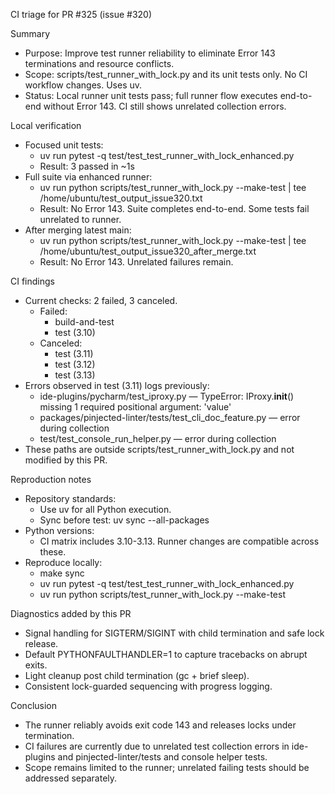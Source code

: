 CI triage for PR #325 (issue #320)

Summary
- Purpose: Improve test runner reliability to eliminate Error 143 terminations and resource conflicts.
- Scope: scripts/test_runner_with_lock.py and its unit tests only. No CI workflow changes. Uses uv.
- Status: Local runner unit tests pass; full runner flow executes end-to-end without Error 143. CI still shows unrelated collection errors.

Local verification
- Focused unit tests:
  - uv run pytest -q test/test_test_runner_with_lock_enhanced.py
  - Result: 3 passed in ~1s
- Full suite via enhanced runner:
  - uv run python scripts/test_runner_with_lock.py --make-test | tee /home/ubuntu/test_output_issue320.txt
  - Result: No Error 143. Suite completes end-to-end. Some tests fail unrelated to runner.
- After merging latest main:
  - uv run python scripts/test_runner_with_lock.py --make-test | tee /home/ubuntu/test_output_issue320_after_merge.txt
  - Result: No Error 143. Unrelated failures remain.

CI findings
- Current checks: 2 failed, 3 canceled.
  - Failed:
    - build-and-test
    - test (3.10)
  - Canceled:
    - test (3.11)
    - test (3.12)
    - test (3.13)
- Errors observed in test (3.11) logs previously:
  - ide-plugins/pycharm/test_iproxy.py — TypeError: IProxy.__init__() missing 1 required positional argument: 'value'
  - packages/pinjected-linter/tests/test_cli_doc_feature.py — error during collection
  - test/test_console_run_helper.py — error during collection
- These paths are outside scripts/test_runner_with_lock.py and not modified by this PR.

Reproduction notes
- Repository standards:
  - Use uv for all Python execution.
  - Sync before test: uv sync --all-packages
- Python versions:
  - CI matrix includes 3.10-3.13. Runner changes are compatible across these.
- Reproduce locally:
  - make sync
  - uv run pytest -q test/test_test_runner_with_lock_enhanced.py
  - uv run python scripts/test_runner_with_lock.py --make-test

Diagnostics added by this PR
- Signal handling for SIGTERM/SIGINT with child termination and safe lock release.
- Default PYTHONFAULTHANDLER=1 to capture tracebacks on abrupt exits.
- Light cleanup post child termination (gc + brief sleep).
- Consistent lock-guarded sequencing with progress logging.

Conclusion
- The runner reliably avoids exit code 143 and releases locks under termination.
- CI failures are currently due to unrelated test collection errors in ide-plugins and pinjected-linter/tests and console helper tests.
- Scope remains limited to the runner; unrelated failing tests should be addressed separately.

